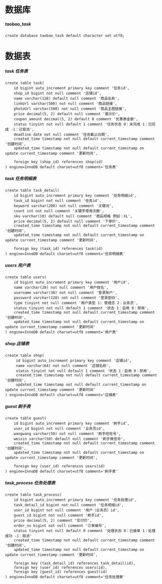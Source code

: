 # 数据库
##### taobao_task
    create database taobao_task default character set utf8;

# 数据表

##### task 任务表
    create table task(
        id bigint auto_increment primary key comment '任务id',
        shop_id bigint not null comment '店铺id',
        name varchar(128) default null comment '商品名称',
        linkUrl varchar(500) not null comment '商品链接',
        photoUrl varchar(500) not null comment '商品主图链接',
        price decimal(5, 2) default null comment '展示价',
        coupon_amount decimal(5, 2) default 0 comment '优惠券金额',
        status tinyint not null default 1 comment '任务状态 0：未完成 1：已完成 -1：已取消',
        deadline date not null comment '任务截止日期',
        created_time timestamp not null default current_timestamp comment '创建时间',
        updated_time timestamp not null default current_timestamp on update current_timestamp comment '更新时间',
        
        foreign key (shop_id) references shop(id)
    ) engine=InnoDB default charset=utf8 comment='任务表'
    
##### task 任务明细表   
    create table task_detail(
        id bigint auto_increment primary key comment '任务明细id',
        task_id bigint not null comment '任务id',
        keyword varchar(200) not null comment '关键词',
        count int not null comment '关键字使用次数',
        sku varchar(10) default null comment '商品规格 例如：XL',
        price decimal(5, 2) default null comment '下单价',
        created_time timestamp not null default current_timestamp comment '创建时间',
        updated_time timestamp not null default current_timestamp on update current_timestamp comment '更新时间',
        
        foreign key (task_id) references task(id)
    ) engine=InnoDB default charset=utf8 comment='任务明细表'
    
    
##### users 用户表
    create table users(
        id bigint auto_increment primary key comment '用户id',
        name varchar(20) not null comment '用户姓名',
        username varchar(30) not null comment '登录账户',
        password varchar(128) not null comment '登录密码',
        type tinyint not null comment '用户类型 1: 管理员 2：业务员',
        status tinyint not null default 1 comment '状态 1：启用 0：禁用',
        created_time timestamp not null default current_timestamp comment '创建时间',
        updated_time timestamp not null default current_timestamp on update current_timestamp comment '更新时间'
    ) engine=InnoDB default charset=utf8 comment='用户表'
    
##### shop 店铺表
    create table shop(
         id bigint auto_increment primary key comment '店铺id',
         name varchar(64) not null comment '店铺名称',
         status tinyint not null default 1 comment '状态 1：启用 0：禁用',
         created_time timestamp not null default current_timestamp comment '创建时间',
         updated_time timestamp not null default current_timestamp on update current_timestamp comment '更新时间'
    ) engine=InnoDB default charset=utf8 comment='店铺表'
    
##### guest 刷手表
    create table guest(
        id bigint auto_increment primary key comment '刷手id',
        user_id bigint not null comment '业务员id',
        wangwang varchar(50) not null comment '刷手旺旺号',
        weixin varchar(50) default null comment '刷手微信号',
        created_time timestamp not null default current_timestamp comment '创建时间',
        updated_time timestamp not null default current_timestamp on update current_timestamp comment '更新时间',
        
        foreign key (user_id) references users(id)
    ) engine=InnoDB default charset=utf8 comment='刷手表'
    
    
##### task_process 任务处理表
    create table task_process(
        id bigint auto_increment primary key comment '任务处理id',
        task_detail_id bigint not null comment '任务明细id',
        user_id bigint not null comment '用户（业务员）id',
        guest_id bigint not null comment '刷手id',
        price decimal(5, 2) comment '实付价',
        order_no bigint not null comment '订单编号',
        status tinyint not null default 0 comment '处理状态 0：已接单 1：处理成功 -1：取消'
        created_time timestamp not null default current_timestamp comment '创建时间',
        updated_time timestamp not null default current_timestamp on update current_timestamp comment '更新时间',
        
        foreign key (task_detail_id) references task_detail(id),
        foreign key (user_id) references users(id),
        foreign key (guest_id) references guest(id)
    ) engine=InnoDB default charset=utf8 comment='任务处理表'

